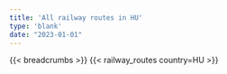 ```yaml
---
title: 'All railway routes in HU'
type: 'blank'
date: "2023-01-01"
---
```


{{< breadcrumbs >}}
{{< railway_routes country=HU >}}
